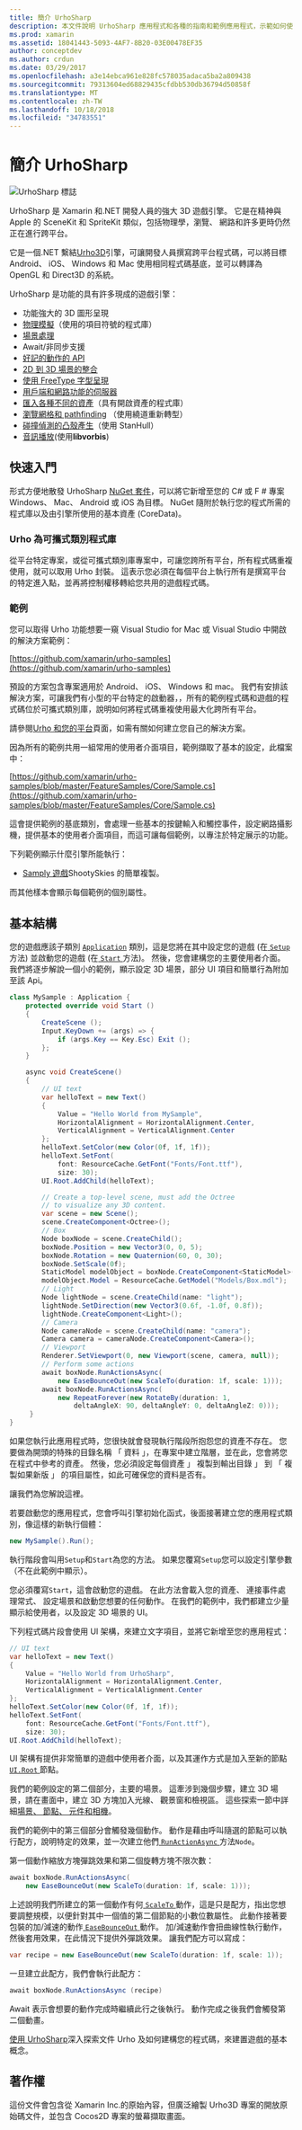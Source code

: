 ```yaml
---
title: 簡介 UrhoSharp
description: 本文件說明 UrhoSharp 應用程式和各種的指南和範例應用程式，示範如何使用 UrhoSharp 連結的基本結構。
ms.prod: xamarin
ms.assetid: 18041443-5093-4AF7-8B20-03E00478EF35
author: conceptdev
ms.author: crdun
ms.date: 03/29/2017
ms.openlocfilehash: a3e14ebca961e828fc578035adaca5ba2a809438
ms.sourcegitcommit: 79313604ed68829435cfdbb530db36794d50858f
ms.translationtype: MT
ms.contentlocale: zh-TW
ms.lasthandoff: 10/18/2018
ms.locfileid: "34783551"
---
```

# <a name="an-introduction-to-urhosharp"></a>簡介 UrhoSharp

![UrhoSharp 標誌](introduction-images/urhosharp-icon.png)

UrhoSharp 是 Xamarin 和.NET 開發人員的強大 3D 遊戲引擎。  它是在精神與 Apple 的 SceneKit 和 SpriteKit 類似，包括物理學，瀏覽、 網路和許多更時仍然正在進行跨平台。

它是一個.NET 繫結[Urho3D](http://urho3d.github.io/)引擎，可讓開發人員撰寫跨平台程式碼，可以將目標 Android、 iOS、 Windows 和 Mac 使用相同程式碼基底，並可以轉譯為 OpenGL 和 Direct3D 的系統。

UrhoSharp 是功能的具有許多現成的遊戲引擎：

- 功能強大的 3D 圖形呈現
- [物理模擬](https://developer.xamarin.com/api/namespace/Urho.Physics/)（使用的項目符號的程式庫）
- [場景處理](https://developer.xamarin.com/api/type/Urho.Scene/)
- Await/非同步支援
- [好記的動作的 API](https://developer.xamarin.com/api/namespace/Urho.Actions/)
- [2D 到 3D 場景的整合](https://developer.xamarin.com/api/namespace/Urho.Urho2D/)
- [使用 FreeType 字型呈現](https://developer.xamarin.com/api/type/Urho.Gui.FontFaceFreeType/)
- [用戶端和網路功能的伺服器](https://developer.xamarin.com/api/namespace/Urho.Network/)
- [匯入各種不同的資產](https://developer.xamarin.com/api/namespace/Urho.Resources/)（具有開啟資產的程式庫）
- [瀏覽網格和 pathfinding](https://developer.xamarin.com/api/namespace/Urho.Navigation/) （使用繞道重新轉型）
- [碰撞偵測的凸殼產生](https://developer.xamarin.com/api/type/Urho.Physics.CollisionShape/)（使用 StanHull）
- [音訊播放](https://developer.xamarin.com/api/namespace/Urho.Audio/)(使用**libvorbis**)

## <a name="getting-started"></a>快速入門

形式方便地散發 UrhoSharp [NuGet 套件](https://www.nuget.org/)，可以將它新增至您的 C# 或 F # 專案 Windows、 Mac、 Android 或 iOS 為目標。  NuGet 隨附於執行您的程式所需的程式庫以及由引擎所使用的基本資產 (CoreData)。

### <a name="urho-as-a-portable-class-library"></a>Urho 為可攜式類別程式庫

從平台特定專案，或從可攜式類別庫專案中，可讓您跨所有平台，所有程式碼重複使用，就可以取用 Urho 封裝。  這表示您必須在每個平台上執行所有是撰寫平台的特定進入點，並再將控制權移轉給您共用的遊戲程式碼。

### <a name="samples"></a>範例

您可以取得 Urho 功能想要一窺 Visual Studio for Mac 或 Visual Studio 中開啟的解決方案範例：

[https://github.com/xamarin/urho-samples](https://github.com/xamarin/urho-samples)

預設的方案包含專案適用於 Android、 iOS、 Windows 和 mac。  我們有安排該解決方案，可讓我們有小型的平台特定的啟動器，，所有的範例程式碼和遊戲的程式碼位於可攜式類別庫，說明如何將程式碼重複使用最大化跨所有平台。

請參閱[Urho 和您的平台](~/graphics-games/urhosharp/platform/index.md)頁面，如需有關如何建立您自己的解決方案。

因為所有的範例共用一組常用的使用者介面項目，範例擷取了基本的設定，此檔案中：

[https://github.com/xamarin/urho-samples/blob/master/FeatureSamples/Core/Sample.cs](https://github.com/xamarin/urho-samples/blob/master/FeatureSamples/Core/Sample.cs)

這會提供範例的基底類別，會處理一些基本的按鍵輸入和觸控事件，設定網路攝影機，提供基本的使用者介面項目，而這可讓每個範例，以專注於特定展示的功能。

下列範例顯示什麼引擎所能執行：

- [Samply 遊戲](https://github.com/xamarin/urho-samples/tree/master/SamplyGame)ShootySkies 的簡單複製。

而其他樣本會顯示每個範例的個別屬性。

## <a name="basic-structure"></a>基本結構

您的遊戲應該子類別 [`Application`](https://developer.xamarin.com/api/type/Urho.Application/)
類別，這是您將在其中設定您的遊戲 (在[ `Setup` ](https://developer.xamarin.com/api/member/Urho.Application.Setup/)方法) 並啟動您的遊戲 (在[ `Start` ](https://developer.xamarin.com/api/member/Urho.Application.Start)方法)。  然後，您會建構您的主要使用者介面。  我們將逐步解說一個小的範例，顯示設定 3D 場景，部分 UI 項目和簡單行為附加至該 Api。

```csharp
class MySample : Application {
    protected override void Start ()
    {
        CreateScene ();
        Input.KeyDown += (args) => {
            if (args.Key == Key.Esc) Exit ();
        };
    }

    async void CreateScene()
    {
        // UI text
        var helloText = new Text()
        {
            Value = "Hello World from MySample",
            HorizontalAlignment = HorizontalAlignment.Center,
            VerticalAlignment = VerticalAlignment.Center
        };
        helloText.SetColor(new Color(0f, 1f, 1f));
        helloText.SetFont(
            font: ResourceCache.GetFont("Fonts/Font.ttf"),
            size: 30);
        UI.Root.AddChild(helloText);

        // Create a top-level scene, must add the Octree
        // to visualize any 3D content.
        var scene = new Scene();
        scene.CreateComponent<Octree>();
        // Box
        Node boxNode = scene.CreateChild();
        boxNode.Position = new Vector3(0, 0, 5);
        boxNode.Rotation = new Quaternion(60, 0, 30);
        boxNode.SetScale(0f);
        StaticModel modelObject = boxNode.CreateComponent<StaticModel>();
        modelObject.Model = ResourceCache.GetModel("Models/Box.mdl");
        // Light
        Node lightNode = scene.CreateChild(name: "light");
        lightNode.SetDirection(new Vector3(0.6f, -1.0f, 0.8f));
        lightNode.CreateComponent<Light>();
        // Camera
        Node cameraNode = scene.CreateChild(name: "camera");
        Camera camera = cameraNode.CreateComponent<Camera>();
        // Viewport
        Renderer.SetViewport(0, new Viewport(scene, camera, null));
        // Perform some actions
        await boxNode.RunActionsAsync(
            new EaseBounceOut(new ScaleTo(duration: 1f, scale: 1)));
        await boxNode.RunActionsAsync(
            new RepeatForever(new RotateBy(duration: 1,
                deltaAngleX: 90, deltaAngleY: 0, deltaAngleZ: 0)));
     }
}
```

如果您執行此應用程式時，您很快就會發現執行階段所抱怨您的資產不存在。  您要做為開頭的特殊的目錄名稱 「 資料 」，在專案中建立階層，並在此，您會將您在程式中參考的資產。  然後，您必須設定每個資產 」 複製到輸出目錄 」 到 「 複製如果新版 」 的項目屬性，如此可確保您的資料是否有。

讓我們為您解說這裡。

若要啟動您的應用程式，您會呼叫引擎初始化函式，後面接著建立您的應用程式類別，像這樣的新執行個體：

```csharp
new MySample().Run();
```

執行階段會叫用`Setup`和`Start`為您的方法。  如果您覆寫`Setup`您可以設定引擎參數 （不在此範例中顯示）。

您必須覆寫`Start`，這會啟動您的遊戲。  在此方法會載入您的資產、 連接事件處理常式、 設定場景和啟動您想要的任何動作。  在我們的範例中，我們都建立少量顯示給使用者，以及設定 3D 場景的 UI。

下列程式碼片段會使用 UI 架構，來建立文字項目，並將它新增至您的應用程式：

```csharp
// UI text
var helloText = new Text()
{
    Value = "Hello World from UrhoSharp",
    HorizontalAlignment = HorizontalAlignment.Center,
    VerticalAlignment = VerticalAlignment.Center
};
helloText.SetColor(new Color(0f, 1f, 1f));
helloText.SetFont(
    font: ResourceCache.GetFont("Fonts/Font.ttf"),
    size: 30);
UI.Root.AddChild(helloText);
```

UI 架構有提供非常簡單的遊戲中使用者介面，以及其運作方式是加入至新的節點[ `UI.Root` ](https://developer.xamarin.com/api/property/Urho.Gui.UI.Root/)節點。

我們的範例設定的第二個部分，主要的場景。  這牽涉到幾個步驟，建立 3D 場景，請在畫面中，建立 3D 方塊加入光線、 觀景窗和檢視區。  這些探索一節中詳細[場景、 節點、 元件和相機](~/graphics-games/urhosharp/using.md#scenenodescomponentsandcameras)。

我們的範例中的第三個部分會觸發幾個動作。  動作是藉由呼叫隨選的節點可以執行配方，說明特定的效果，並一次建立他們[ `RunActionAsync` ](https://developer.xamarin.com/api/member/Urho.Node.RunActionsAsync)方法`Node`。

第一個動作縮放方塊彈跳效果和第二個旋轉方塊不限次數：

```csharp
await boxNode.RunActionsAsync(
    new EaseBounceOut(new ScaleTo(duration: 1f, scale: 1)));
```

上述說明我們所建立的第一個動作有何[ `ScaleTo` ](https://developer.xamarin.com/api/type/Urho.Actions.ScaleTo/)動作，這是只是配方，指出您想要調整規模，以便針對其中一個值的第二個節點的小數位數屬性。  此動作接著要包裝的加/減速的動作[ `EaseBounceOut` ](https://developer.xamarin.com/api/type/Urho.Actions.EaseBounceInOut/)動作。  加/減速動作會扭曲線性執行動作，然後套用效果，在此情況下提供外彈跳效果。
讓我們配方可以寫成：

```csharp
var recipe = new EaseBounceOut(new ScaleTo(duration: 1f, scale: 1));
```

一旦建立此配方，我們會執行此配方：

```csharp
await boxNode.RunActionsAsync (recipe)
```

Await 表示會想要的動作完成時繼續此行之後執行。  動作完成之後我們會觸發第二個動畫。

[使用 UrhoSharp](~/graphics-games/urhosharp/using.md)深入探索文件 Urho 及如何建構您的程式碼，來建置遊戲的基本概念。

## <a name="copyrights"></a>著作權

這份文件會包含從 Xamarin Inc.的原始內容，但廣泛繪製 Urho3D 專案的開放原始碼文件，並包含 Cocos2D 專案的螢幕擷取畫面。

